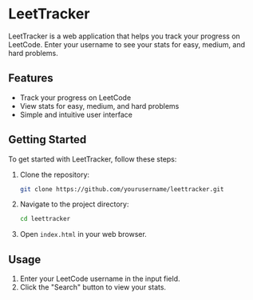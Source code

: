 # LeetTracker

LeetTracker is a web application that helps you track your progress on LeetCode. Enter your username to see your stats for easy, medium, and hard problems.

## Features

- Track your progress on LeetCode
- View stats for easy, medium, and hard problems
- Simple and intuitive user interface

## Getting Started

To get started with LeetTracker, follow these steps:

1. Clone the repository:
   ```bash
   git clone https://github.com/yourusername/leettracker.git
   ```
2. Navigate to the project directory:
   ```bash
   cd leettracker
   ```
3. Open `index.html` in your web browser.

## Usage

1. Enter your LeetCode username in the input field.
2. Click the "Search" button to view your stats.
